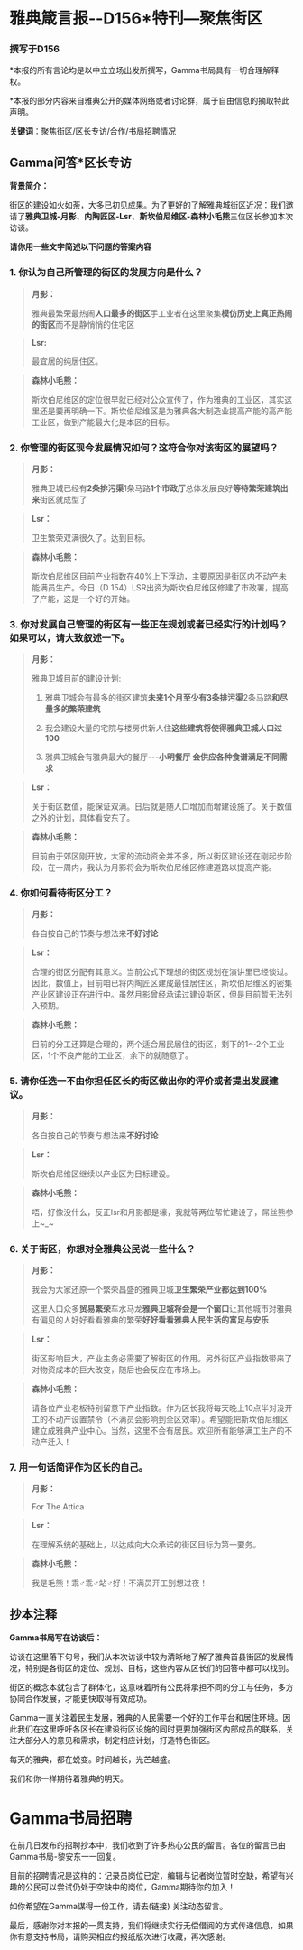 # 雅典箴言报--D156*特刊—聚焦街区

### 撰写于D156

*本报的所有言论均是以中立立场出发所撰写，Gamma书局具有一切合理解释权。 

*本报的部分内容来自雅典公开的媒体网络或者讨论群，属于自由信息的摘取特此声明。

**关键词**：聚焦街区/区长专访/合作/书局招聘情况

## **Gamma问答*区长专访**

**背景简介：** 

街区的建设如火如荼，大多已初见成果。为了更好的了解雅典城街区近况：我们邀请了**雅典卫城-月影**、**内陶匠区-Lsr**、**斯坎伯尼维区-森林小毛熊**三位区长参加本次访谈。

**请你用一些文字简述以下问题的答案内容**

### **1. 你认为自己所管理的街区的发展方向是什么？**

> **月影：**
>
> 雅典最繁荣最热闹**人口最多的街区**手工业者在这里聚集**模仿历史上真正热闹的街区**而不是静悄悄的住宅区 

> **Lsr:**
>
> 最宜居的纯居住区。 

> **森林小毛熊：**
>
> 斯坎伯尼维区的定位很早就已经对公众宣传了，作为雅典的工业区，其实这里还是要再明确一下。斯坎伯尼维区是为雅典各大制造业提高产能的高产能工业区，做到产能最大化是本区的目标。

### **2. 你管理的街区现今发展情况如何？这符合你对该街区的展望吗？**

> **月影：**
>
> 雅典卫城已经有**2条排污渠**1条马路**1个市政厅**总体发展良好**等待繁荣建筑出来**街区就成型了 

> **Lsr：** 
>
> 卫生繁荣双满很久了。达到目标。 

> **森林小毛熊：**
>
> 斯坎伯尼维区目前产业指数在40%上下浮动，主要原因是街区内不动产未能满员生产。今日（D 154）LSR出资为斯坎伯尼维区修建了市政署，提高了产能，这是一个好的开始。

### **3. 你对发展自己管理的街区有一些正在规划或者已经实行的计划吗？如果可以，请大致叙述一下。**

> **月影：**
>
> 雅典卫城目前的建设计划:
> 
> 1. 雅典卫城会有最多的街区建筑**未来1个月至少有3条排污渠**2条马路**和尽量多的繁荣建筑** 
> 
> 2. 我会建设大量的宅院与楼房供新人住**这些建筑将使得雅典卫城人口过100** 
> 
> 3. 雅典卫城会有雅典最大的餐厅---**小明餐厅** **会供应各种食谱满足不同需求** 

> **Lsr：** 
>
> 关于街区数值，能保证双满。日后就是随人口增加而增建设施了。关于数值之外的计划，具体看安东了。 

> **森林小毛熊：**
>
> 目前由于郊区刚开放，大家的流动资金并不多，所以街区建设还在刚起步阶段，在一周内，我认为月影将会为斯坎伯尼维区修建道路以提高产能。

### **4. 你如何看待街区分工？**

> **月影：**
> 
> 各自按自己的节奏与想法来**不好讨论** 

> **Lsr：**
>
> 合理的街区分配有其意义。当前公式下理想的街区规划在演讲里已经谈过。因此，数值上，目前咱已将内陶匠区建成最佳居住区，斯坎伯尼维区的密集产业区建设正在进行中。虽然月影曾经承诺过建设斯区，但是目前暂无法列入预期。 

> **森林小毛熊：**
>
> 目前的分工还算是合理的，两个适合居民居住的街区，剩下的1～2个工业区，1个不良产能的工业区，余下的就随意了。


### **5. 请你任选一不由你担任区长的街区做出你的评价或者提出发展建议。**

> **月影：**
> 
> 各自按自己的节奏与想法来**不好讨论** 

> **Lsr：** 
> 
> 斯坎伯尼维区继续以产业区为目标建设。 

> **森林小毛熊：**
> 
> 唔，好像没什么，反正lsr和月影都是壕，我就等两位帮忙建设了，屌丝熊参上~_~

### **6. 关于街区，你想对全雅典公民说一些什么？**

> **月影：**
> 
> 我会为大家还原一个繁荣昌盛的雅典卫城**卫生繁荣产业都达到100%** 
> 
> 这里人口众多**贸易繁荣**车水马龙**雅典卫城将会是一个窗口**让其他城市对雅典有偏见的人好好看看雅典的繁荣**好好看看雅典人民生活的富足与安乐** 

> **Lsr：**
> 
> 街区影响巨大，产业主务必需要了解街区的作用。另外街区产业指数带来了对物资成本的巨大改变，随后也会反应在市场上。 

> **森林小毛熊：**
> 
> 请各位产业老板特别留意下产业指数。作为区长我将每天晚上10点半对没开工的不动产设置禁令（不满员会影响到全区效率）。希望能把斯坎伯尼维区建立成雅典产业中心。当然，这里不会有居民。欢迎所有能够满工生产的不动产迁入！


### **7. 用一句话简评作为区长的自己。**

> **月影：**
>
> For The Attica 

> **Lsr：**
> 
> 在理解系统的基础上，以达成向大众承诺的街区目标为第一要务。 

> **森林小毛熊：**
> 
> 我是毛熊！乖♂乖♂站♂好！不满员开工别想过夜！

## 抄本注释

**Gamma书局写在访谈后：** 

访谈在这里落下句号，我们从本次访谈中较为清晰地了解了雅典首县街区的发展情况，特别是各街区的定位、规划、目标，这些内容从区长们的回答中都可以找到。 

街区的概念本就包含了群体化，这意味着所有公民将承担不同的分工与任务，多方协同合作发展，才能更快取得有效成功。 

Gamma一直关注着民生发展，雅典的人民需要一个好的工作平台和居住环境。因此我们在这里呼吁各区长在建设街区设施的同时更要加强街区内部成员的联系，关注大部分人的意见和需求，制定相应计划，打造特色街区。 

每天的雅典，都在蜕变。时间越长，光芒越盛。

我们和你一样期待着雅典的明天。

# Gamma书局招聘 

在前几日发布的招聘抄本中，我们收到了许多热心公民的留言。各位的留言已由Gamma书局-黎安东一一回复。 

目前的招聘情况是这样的：记录员岗位已定，编辑与记者岗位暂时空缺，希望有兴趣的公民可以尝试仍处于空缺中的岗位，Gamma期待你的加入！ 

如你希望在Gamma谋得一份工作，请去(链接)  关注动态留言。

最后，感谢你对本报的一贯支持，我们将继续实行无偿借阅的方式传递信息，如果你有意支持书局，请购买相应的报纸版次进行收藏，再次感谢。

